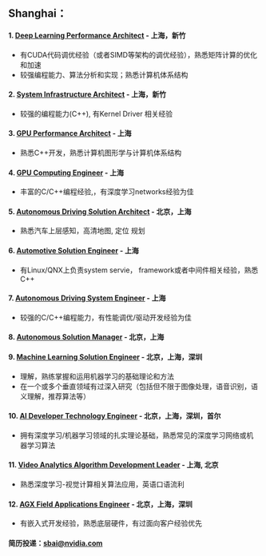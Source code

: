 ## Shanghai：

#### 1. [Deep Learning Performance Architect](/Deep_Learning_Performance_Architect.md) - 上海，新竹
- 有CUDA代码调优经验（或者SIMD等架构的调优经验），熟悉矩阵计算的优化和加速
- 较强编程能力、算法分析和实现；熟悉计算机体系结构

#### 2. [System Infrastructure Architect](/Deep_Learning_Performance_Architect.md) - 上海，新竹
- 较强的编程能力(C++), 有Kernel Driver 相关经验

#### 3. [GPU Performance Architect](/GPU_Performance_Architect.md) - 上海
- 熟悉C++开发，熟悉计算机图形学与计算机体系结构

#### 4. [GPU Computing Engineer](/GPU-Computing-Engineer.md) - 上海
- 丰富的C/C++编程经验,，有深度学习networks经验为佳

#### 5. [Autonomous Driving Solution Architect](/Autonomous-Driving-Solution-Architect.md) - 北京，上海
- 熟悉汽车上层感知，高清地图, 定位 规划

#### 6. [Automotive Solution Engineer](/Automotive_Solution_Engineer.md) - 上海
- 有Linux/QNX上负责system servie， framework或者中间件相关经验，熟悉C++

#### 7. [Autonomous Driving System Engineer](/Autonomous-Driving-System-Engineer.md) - 上海
- 较强的C/C++编程能力，有性能调优/驱动开发经验为佳

#### 8. [Autonomous Solution Manager](/Autonomous-Solution-Manager.md) - 北京，上海

#### 9. [Machine Learning Solution Engineer](/Machine-Learning-Solution-Engineer.md) - 北京，上海，深圳
- 理解，熟练掌握和运用机器学习的基础理论和方法
- 在一个或多个垂直领域有过深入研究（包括但不限于图像处理，语音识别，语义理解，推荐算法等）

#### 10. [AI Developer Technology Engineer](/AI_Developer_Technology_Engineer.md) - 北京，上海，深圳，首尔
- 拥有深度学习/机器学习领域的扎实理论基础，熟悉常见的深度学习网络或机器学习算法

#### 11. [Video Analytics Algorithm Development Leader](/Video_Analytics_Algorithm_Development_Leader.md) - 上海, 北京
- 熟悉深度学习-视觉计算相关算法应用，英语口语流利

#### 12. [AGX Field Applications Engineer](/AGX-Field-Applications-Engineer.md) - 北京，上海，深圳
- 有嵌入式开发经验，熟悉底层硬件，有过面向客户经验优先

#### 简历投递：sbai@nvidia.com
